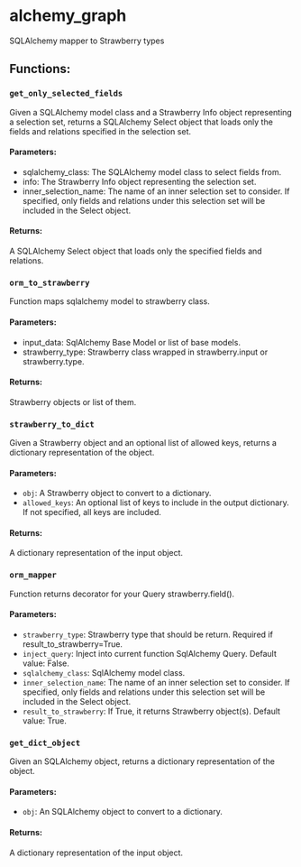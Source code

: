 # alchemy_graph

SQLAlchemy mapper to Strawberry types

## Functions:
### `get_only_selected_fields`
Given a SQLAlchemy model class and a Strawberry Info object representing a selection set, returns a SQLAlchemy Select object that loads only the fields and relations specified in the selection set.

#### Parameters:

- sqlalchemy_class: The SQLAlchemy model class to select fields from.
- info: The Strawberry Info object representing the selection set.
- inner_selection_name: The name of an inner selection set to consider. If specified, only fields and relations under this selection set will be included in the Select object.
#### Returns:
A SQLAlchemy Select object that loads only the specified fields and relations.
### `orm_to_strawberry`
Function maps sqlalchemy model to strawberry class.

#### Parameters:
- input_data: SqlAlchemy Base Model or list of base models.
- strawberry_type: Strawberry class wrapped in strawberry.input or strawberry.type.
#### Returns:
Strawberry objects or list of them.
### `strawberry_to_dict`
Given a Strawberry object and an optional list of allowed keys, returns a dictionary representation of the object.

#### Parameters:
- `obj`: A Strawberry object to convert to a dictionary.
- `allowed_keys`: An optional list of keys to include in the output dictionary. If not specified, all keys are included.
#### Returns:
A dictionary representation of the input object.
### `orm_mapper`
Function returns decorator for your Query strawberry.field().

#### Parameters:
- `strawberry_type`: Strawberry type that should be return. Required if result_to_strawberry=True.
- `inject_query`: Inject into current function SqlAlchemy Query. Default value: False.
- `sqlalchemy_class`: SqlAlchemy model class.
- `inner_selection_name`: The name of an inner selection set to consider. If specified, only fields and relations under this selection set will be included in the Select object.
- `result_to_strawberry`: If True, it returns Strawberry object(s). Default value: True.
### `get_dict_object`
Given an SQLAlchemy object, returns a dictionary representation of the object.

#### Parameters:
- `obj`: An SQLAlchemy object to convert to a dictionary.
#### Returns:
A dictionary representation of the input object.